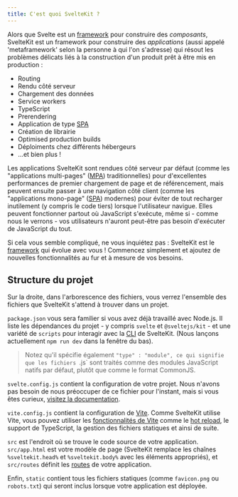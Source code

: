 ```yaml
---
title: C'est quoi SvelteKit ?
---
```


Alors que Svelte est un <span class="vo">[framework](SVELTE_SITE_URL/docs/web#framework)</span> pour construire des _composants_, SvelteKit est un framework pour construire des _applications_ (aussi appelé 'metaframework' selon la personne à qui l'on s'adresse) qui résout les problèmes délicats liés à la construction d'un produit prêt à être mis en production :

- Routing
- Rendu côté serveur
- Chargement des données
- Service workers
- TypeScript
- Prerendering
- Application de type <span class="vo">[SPA](SVELTE_SITE_URL/docs/web#spa)</span>
- Création de librairie
- Optimised production builds
- Déploiments chez différents hébergeurs
- ...et bien plus !

Les applications SvelteKit sont rendues côté serveur par défaut (comme les "applications multi-pages" (<span class="vo">[MPA](SVELTE_SITE_URL/docs/web#mpa)</span>) traditionnelles) pour d'excellentes performances de premier chargement de page et de référencement, mais peuvent ensuite passer à une navigation côté client (comme les "applications mono-page" (<span class="vo">[SPA](SVELTE_SITE_URL/docs/web#spa)</span>) modernes) pour éviter de tout recharger inutilement (y compris le code tiers) lorsque l'utilisateur navigue. Elles peuvent fonctionner partout où JavaScript s'exécute, même si - comme nous le verrons - vos utilisateurs n'auront peut-être pas besoin d'exécuter de JavaScript du tout.

Si cela vous semble compliqué, ne vous inquiétez pas : SvelteKit est le <span class="vo">[framework](SVELTE_SITE_URL/docs/web#framework)</span> qui évolue avec vous ! Commencez simplement et ajoutez de nouvelles fonctionnalités au fur et à mesure de vos besoins.

## Structure du projet

Sur la droite, dans l'arborescence des fichiers, vous verrez l'ensemble des fichiers que SvelteKit s'attend à trouver dans un projet.

`package.json` vous sera familier si vous avez déjà travaillé avec Node.js. Il liste les dépendances du projet - y compris `svelte` et `@sveltejs/kit` - et une variété de `scripts` pour interagir avec la <span class="vo">[CLI](SVELTE_SITE_URL/docs/development#cli)</span> de SvelteKit. (Nous lançons actuellement `npm run dev` dans la fenêtre du bas).

> Notez qu'il spécifie également `"type" : "module", ce qui signifie que les fichiers `.js` sont traités comme des modules JavaScript natifs par défaut, plutôt que comme le format CommonJS.

`svelte.config.js` contient la configuration de votre projet. Nous n'avons pas besoin de nous préoccuper de ce fichier pour l'instant, mais si vous êtes curieux, [visitez la documentation](https://kit.svelte.dev/docs/configuration).

`vite.config.js` contient la configuration de [Vite](https://vitejs.dev/). Comme SvelteKit utilise Vite, vous pouvez utiliser les [fonctionnalités de Vite](https://vitejs.dev/guide/features.html) comme le [hot reload](SVELTE_SITE_URL/docs/web#hmr), le support de TypeScript, la gestion des fichiers statiques et ainsi de suite.

`src` est l'endroit où se trouve le code source de votre application. `src/app.html` est votre modèle de page (SvelteKit remplace les chaînes `%sveltekit.head%` et `%sveltekit.body%` avec les éléments appropriés), et `src/routes` définit les [routes](/tutorial/pages) de votre application.

Enfin, `static` contient tous les fichiers statiques (comme `favicon.png` ou `robots.txt`) qui seront inclus lorsque votre application est déployée.
